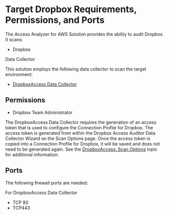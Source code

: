 # Target Dropbox Requirements, Permissions, and Ports

The Access Analyzer for AWS Solution provides the ability to audit Dropbox. It scans:

- Dropbox

Data Collector

This solution employs the following data collector to scan the target environment:

- [DropboxAccess Data Collector](/docs/accessanalyzer/12.0/administration/data-collectors/dropboxaccess/overview.md)

## Permissions

- Dropbox Team Administrator

The DropboxAccess Data Collector requires the generation of an access token that is used to
configure the Connection Profile for Dropbox. The access token is generated from within the Dropbox
Access Auditor Data Collector Wizard on the Scan Options page. Once the access token is copied into
a Connection Profile for Dropbox, it will be saved and does not need to be generated again. See the
[DropboxAccess: Scan Options](/docs/accessanalyzer/12.0/administration/data-collectors/dropboxaccess/scanoptions.md) topic for
additional information.

## Ports

The following firewall ports are needed:

For DropboxAccess Data Collector

- TCP 80
- TCP443
